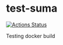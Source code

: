 # test-suma

[![Actions Status](https://github.com/jcayouette/test-suma/tree/master/workflows/build-docs.yml/badge.svg)](https://github.com/jcayouette/test-suma/actions)

Testing docker build


